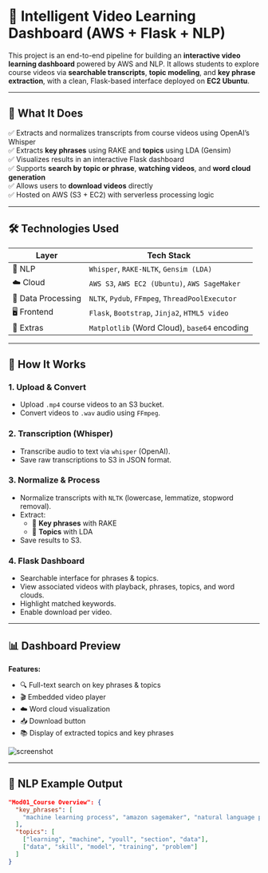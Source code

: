 # 🎥 Intelligent Video Learning Dashboard (AWS + Flask + NLP)

This project is an end-to-end pipeline for building an **interactive video learning dashboard** powered by AWS and NLP. It allows students to explore course videos via **searchable transcripts**, **topic modeling**, and **key phrase extraction**, with a clean, Flask-based interface deployed on **EC2 Ubuntu**.

---

## 🔧 What It Does

✅ Extracts and normalizes transcripts from course videos using OpenAI’s Whisper  
✅ Extracts **key phrases** using RAKE and **topics** using LDA (Gensim)  
✅ Visualizes results in an interactive Flask dashboard  
✅ Supports **search by topic or phrase**, **watching videos**, and **word cloud generation**  
✅ Allows users to **download videos** directly  
✅ Hosted on AWS (S3 + EC2) with serverless processing logic

---

## 🛠 Technologies Used

| Layer | Tech Stack |
|------|-------------|
| 🧠 NLP | `Whisper`, `RAKE-NLTK`, `Gensim (LDA)` |
| ☁️ Cloud | `AWS S3`, `AWS EC2 (Ubuntu)`, ``AWS SageMaker`` |
| 🧪 Data Processing | `NLTK`, `Pydub`, `FFmpeg`, `ThreadPoolExecutor` |
| 🖥️ Frontend | `Flask`, `Bootstrap`, `Jinja2`, `HTML5 video` |
| 🎨 Extras | `Matplotlib` (Word Cloud), `base64` encoding |

---

## 🚀 How It Works

### 1. Upload & Convert
- Upload `.mp4` course videos to an S3 bucket.
- Convert videos to `.wav` audio using `FFmpeg`.

### 2. Transcription (Whisper)
- Transcribe audio to text via `whisper` (OpenAI).
- Save raw transcriptions to S3 in JSON format.

### 3. Normalize & Process
- Normalize transcripts with `NLTK` (lowercase, lemmatize, stopword removal).
- Extract:
  - 🔑 **Key phrases** with RAKE
  - 🧠 **Topics** with LDA
- Save results to S3.

### 4. Flask Dashboard
- Searchable interface for phrases & topics.
- View associated videos with playback, phrases, topics, and word clouds.
- Highlight matched keywords.
- Enable download per video.

---

## 📊 Dashboard Preview

**Features:**
- 🔍 Full-text search on key phrases & topics
- 🎬 Embedded video player
- ☁️ Word cloud visualization
- 📥 Download button
- 📚 Display of extracted topics and key phrases

![screenshot](assets/dashboard.png)

---

## 🧠 NLP Example Output

```json
"Mod01_Course Overview": {
  "key_phrases": [
    "machine learning process", "amazon sagemaker", "natural language processing"
  ],
  "topics": [
    ["learning", "machine", "youll", "section", "data"],
    ["data", "skill", "model", "training", "problem"]
  ]
}
